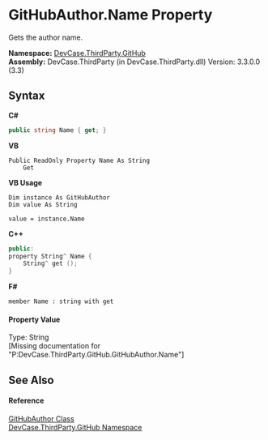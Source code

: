 # GitHubAuthor.Name Property 
 

Gets the author name.

**Namespace:**&nbsp;<a href="N_DevCase_ThirdParty_GitHub">DevCase.ThirdParty.GitHub</a><br />**Assembly:**&nbsp;DevCase.ThirdParty (in DevCase.ThirdParty.dll) Version: 3.3.0.0 (3.3)

## Syntax

**C#**<br />
``` C#
public string Name { get; }
```

**VB**<br />
``` VB
Public ReadOnly Property Name As String
	Get
```

**VB Usage**<br />
``` VB Usage
Dim instance As GitHubAuthor
Dim value As String

value = instance.Name

```

**C++**<br />
``` C++
public:
property String^ Name {
	String^ get ();
}
```

**F#**<br />
``` F#
member Name : string with get

```


#### Property Value
Type: String<br />\[Missing <value> documentation for "P:DevCase.ThirdParty.GitHub.GitHubAuthor.Name"\]

## See Also


#### Reference
<a href="T_DevCase_ThirdParty_GitHub_GitHubAuthor">GitHubAuthor Class</a><br /><a href="N_DevCase_ThirdParty_GitHub">DevCase.ThirdParty.GitHub Namespace</a><br />